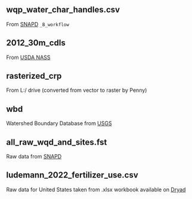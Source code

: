 ## wqp_water_char_handles.csv

From [SNAPD](https://www.nature.com/articles/s41597-022-01650-6) `_B_workflow`

## 2012_30m_cdls

From [USDA NASS](https://www.nass.usda.gov/Research_and_Science/Cropland/Release/)

## rasterized_crp

From L:/ drive (converted from vector to raster by Penny)

## wbd

Watershed Boundary Database from [USGS](https://www.usgs.gov/national-hydrography/news/nhd-and-wbd-now-available-geopackage-format)

## all_raw_wqd_and_sites.fst

Raw data from [SNAPD](https://www.nature.com/articles/s41597-022-01650-6)

## ludemann_2022_fertilizer_use.csv

Raw data for United States taken from .xlsx workbook available on [Dryad](https://datadryad.org/stash/dataset/doi:10.5061/dryad.2rbnzs7qh)